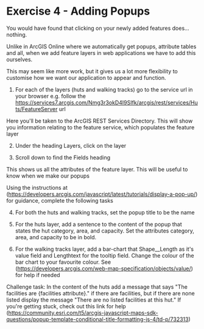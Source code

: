 # Exercise 4 - Adding Popups

You would have found that clicking on your newly added features does... nothing. 

Unlike in ArcGIS Online where we automatically get popups, attribute tables and all, when we add feature layers in web applications we have to add this ourselves.

This may seem like more work, but it gives us a lot more flexibility to customise how we want our application to appear and function.

1. For each of the layers (huts and walking tracks) go to the service url in your browser
e.g. follow the https://services7.arcgis.com/Nmg3r3okD4I9SIfk/arcgis/rest/services/Huts/FeatureServer url

Here you'll be taken to the ArcGIS REST Services Directory. This will show you information relating to the feature service, which populates the feature layer

2. Under the heading Layers, click on the layer

3. Scroll down to find the Fields heading

This shows us all the attributes of the feature layer. This will be useful to know when we make our popups


Using the instructions at (https://developers.arcgis.com/javascript/latest/tutorials/display-a-pop-up/) for guidance, complete the following tasks

4. For both the huts and walking tracks, set the popup title to be the name

5. For the huts layer, add a sentence to the content of the popup that states the hut category, area, and capacity. Set the attributes category, area, and capacity to be in bold.

6. For the walking tracks layer, add a bar-chart that Shape__Length as it's value field and Lengthtext for the tooltip field. Change the colour of the bar chart to your favourite colour. See (https://developers.arcgis.com/web-map-specification/objects/value/) for help if needed

Challenge task: In the content of the huts add a message that says "The facilities are {facilities attribute}." if there are facilities, but if there are none listed display the message "There are no listed facilities at this hut."
    If you're getting stuck, check out this link for help (https://community.esri.com/t5/arcgis-javascript-maps-sdk-questions/popup-template-conditional-title-formatting-js-4/td-p/732313)
